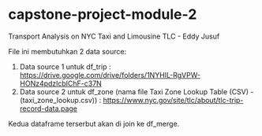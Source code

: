 # capstone-project-module-2
Transport Analysis on NYC Taxi and Limousine TLC - Eddy Jusuf

File ini membutuhkan 2 data source:
1. Data source 1 untuk df_trip : https://drive.google.com/drive/folders/1NYHIL-RgVPW-HONz4pdzlcbIChF-c37N
2. Data source 2 untuk df_zone (nama file Taxi Zone Lookup Table (CSV) - (taxi_zone_lookup.csv))  : https://www.nyc.gov/site/tlc/about/tlc-trip-record-data.page

Kedua dataframe terserbut akan di join ke df_merge.


